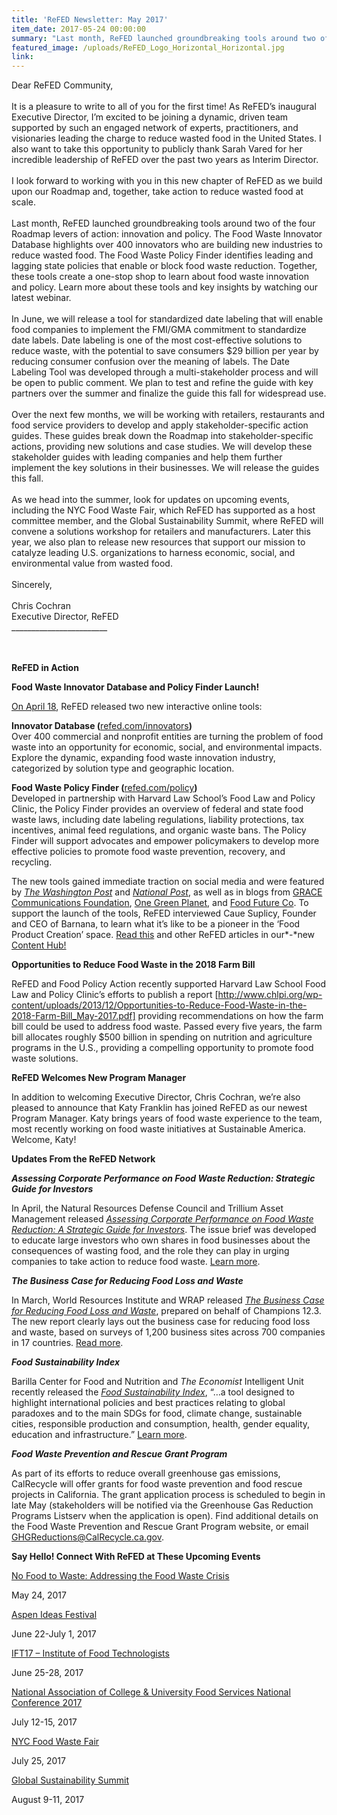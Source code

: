```yaml
---
title: 'ReFED Newsletter: May 2017'
item_date: 2017-05-24 00:00:00
summary: "Last month, ReFED launched groundbreaking tools around two of the four Roadmap levers of action: innovation and policy. The\_Food Waste Innovator Database\_highlights over 400 innovators who are building new industries to reduce wasted food. The\_Food Waste Policy Finder\_identifies leading and lagging state policies that enable or block food waste reduction."
featured_image: /uploads/ReFED_Logo_Horizontal_Horizontal.jpg
link:
---
```



Dear ReFED Community,
<br>&nbsp;
<br>It is a pleasure to write to all of you for the first time! As ReFED’s inaugural Executive Director, I’m excited to be joining a dynamic, driven team supported by such an engaged network of experts, practitioners, and visionaries leading the charge to reduce wasted food in the United States. I also want to take this opportunity to publicly thank Sarah Vared for her incredible leadership of ReFED over the past two years as Interim Director.
<br>
<br>I look forward to working with you in this new chapter of ReFED as we build upon our Roadmap and, together, take action to reduce wasted food at scale.
<br>&nbsp;
<br>Last month, ReFED launched groundbreaking tools around two of the four Roadmap levers of action: innovation and policy. The Food Waste Innovator Database highlights over 400 innovators who are building new industries to reduce wasted food. The Food Waste Policy Finder identifies leading and lagging state policies that enable or block food waste reduction. Together, these tools create a one-stop shop to learn about food waste innovation and policy. Learn more about these tools and key insights by watching our latest webinar.
<br>&nbsp;
<br>In June, we will release a tool for standardized date labeling that will enable food companies to implement the FMI/GMA commitment to standardize date labels. Date labeling is one of the most cost-effective solutions to reduce waste, with the potential to save consumers $29 billion per year by reducing consumer confusion over the meaning of labels. The Date Labeling Tool was developed through a multi-stakeholder process and will be open to public comment. We plan to test and refine the guide with key partners over the summer and finalize the guide this fall for widespread use.
<br>&nbsp;
<br>Over the next few months, we will be working with retailers, restaurants and food service providers to develop and apply stakeholder-specific action guides. These guides break down the Roadmap into stakeholder-specific actions, providing new solutions and case studies. We will develop these stakeholder guides with leading companies and help them further implement the key solutions in their businesses. We will release the guides this fall.
<br>&nbsp;
<br>As we head into the summer, look for updates on upcoming events, including the NYC Food Waste Fair, which ReFED has supported as a host committee member, and the Global Sustainability Summit, where ReFED will convene a solutions workshop for retailers and manufacturers. Later this year, we also plan to release new resources that support our mission to catalyze leading U.S. organizations to harness economic, social, and environmental value from wasted food.&nbsp;
<br>&nbsp;
<br>Sincerely,
<br>&nbsp;
<br>Chris Cochran
<br>Executive Director, ReFED
<br>________________________
<br>
<br>&nbsp;

**ReFED in Action**

**Food Waste Innovator Database and Policy Finder Launch!**

[On April 18](http://www.refed.com/content-hub/press-release), ReFED released two new interactive online tools:

**Innovator Database (**[refed.com/innovators](http://refed.com/innovators)**)**
<br>Over 400 commercial and nonprofit entities are turning the problem of food waste into an opportunity for economic, social, and environmental impacts. Explore the dynamic, expanding food waste innovation industry, categorized by solution type and geographic location.

**Food Waste Policy Finder (**[refed.com/policy](http://refed.com/policy)**)**
<br>Developed in partnership with Harvard Law School’s Food Law and Policy Clinic, the Policy Finder provides an overview of federal and state food waste laws, including date labeling regulations, liability protections, tax incentives, animal feed regulations, and organic waste bans. The Policy Finder will support advocates and empower policymakers to develop more effective policies to promote food waste prevention, recovery, and recycling.

The new tools gained immediate traction on social media and were featured by [*The Washington Post*](https://www.washingtonpost.com/news/wonk/wp/2017/04/19/the-hot-new-trend-in-food-is-literal-garbage/?utm_term=.772803ce19c3) and [*National Post*](http://news.nationalpost.com/life/food-drink/stale-bread-beer-and-crooked-carrots-how-the-hottest-trend-in-food-start-ups-is-turning-trash-into-products), as well as in blogs from [GRACE Communications Foundation](http://gracelinks.org/blog/7936/refed-creates-two-new-tools-to-fight-food-waste-in-the-us), [One Green Planet](http://ht.ly/8Og630aYWZh), and [Food Future Co](http://www.foodfuture.co/blog-harvest/2017/4/24/how-to-unleash-the-food-waste-economy). To support the launch of the tools, ReFED interviewed Caue Suplicy, Founder and CEO of Barnana, to learn what it’s like to be a pioneer in the ‘Food Product Creation’ space. [Read this](http://www.refed.com/content-hub/going-barnanas-for-new-ways-to-use-food) and other ReFED articles in our*-*new [Content Hub!](http://www.refed.com/content-hub#active_tab=news)

**Opportunities to Reduce Food Waste in the 2018 Farm Bill**

ReFED and Food Policy Action recently supported Harvard Law School Food Law and Policy Clinic’s efforts to publish a report [http://www.chlpi.org/wp-content/uploads/2013/12/Opportunities-to-Reduce-Food-Waste-in-the-2018-Farm-Bill_May-2017.pdf] providing recommendations on how the farm bill could be used to address food waste. Passed every five years, the farm bill allocates roughly $500 billion in spending on nutrition and agriculture programs in the U.S., providing a compelling opportunity to promote food waste solutions.

**ReFED Welcomes New Program Manager**

In addition to welcoming Executive Director, Chris Cochran, we’re also pleased to announce that Katy Franklin has joined ReFED as our newest Program Manager. Katy brings years of food waste experience to the team, most recently working on food waste initiatives at Sustainable America. Welcome, Katy!

**Updates From the ReFED Network**

***Assessing Corporate Performance on Food Waste Reduction: Strategic Guide for Investors***

In April, the Natural Resources Defense Council and Trillium Asset Management released [*Assessing Corporate Performance on Food Waste Reduction: A Strategic Guide for Investors*](https://www.nrdc.org/sites/default/files/corporate-performance-food-waste-reduction-ib.pdf). The issue brief was developed to educate large investors who own shares in food businesses about the consequences of wasting food, and the role they can play in urging companies to take action to reduce food waste. [Learn more](https://www.nrdc.org/resources/assessing-corporate-performance-food-waste-reduction-strategic-guide-investors).

***The Business Case for Reducing Food Loss and Waste***

In March, World Resources Institute and WRAP released [*The Business Case for Reducing Food Loss and Waste*](https://champs123blog.files.wordpress.com/2017/03/report_-business-case-for-reducing-food-loss-and-waste.pdf), prepared on behalf of Champions 12.3. The new report clearly lays out the business case for reducing food loss and waste, based on surveys of 1,200 business sites across 700 companies in 17 countries. [Read more](http://www.wri.org/blog/2017/03/numbers-business-case-reducing-food-loss-and-waste).

***Food Sustainability Index***

Barilla Center for Food and Nutrition and *The Economist* Intelligent Unit recently released the [*Food Sustainability Index*](https://www.barillacfn.com/en/food_sustainability_index/), “…a tool designed to highlight international policies and best practices relating to global paradoxes and to the main SDGs for food, climate change, sustainable cities, responsible production and consumption, health, gender equality, education and infrastructure.” [Learn more](http://foodsustainability.eiu.com/).

***Food Waste Prevention and Rescue Grant Program***

As part of its efforts to reduce overall greenhouse gas emissions, CalRecycle will offer grants for food waste prevention and food rescue projects in California. The grant application process is scheduled to begin in late May (stakeholders will be notified via the Greenhouse Gas Reduction Programs Listserv when the application is open). Find additional details on the Food Waste Prevention and Rescue Grant Program website, or email [GHGReductions@CalRecycle.ca.gov](mailto:GHGReductions@CalRecycle.ca.gov).

**Say Hello! Connect With ReFED at These Upcoming Events**

[No Food to Waste: Addressing the Food Waste Crisis](https://www.eventbrite.com/e/no-food-to-waste-addressing-the-food-waste-crisis-tickets-34109267738)

May 24, 2017

[Aspen Ideas Festival](https://www.aspenideas.org/)

June 22-July 1, 2017

[IFT17 – Institute of Food Technologists](https://www.iftevent.org/)

June 25-28, 2017

[National Association of College & University Food Services National Conference 2017](https://www.nacufs.org/professional-development-national-conference)

July 12-15, 2017

[NYC Food Waste Fair](https://www.foodwastefair.nyc/)

July 25, 2017

[Global Sustainability Summit](http://www.fmi.org/sustainabilitysummit/About)

August 9-11, 2017